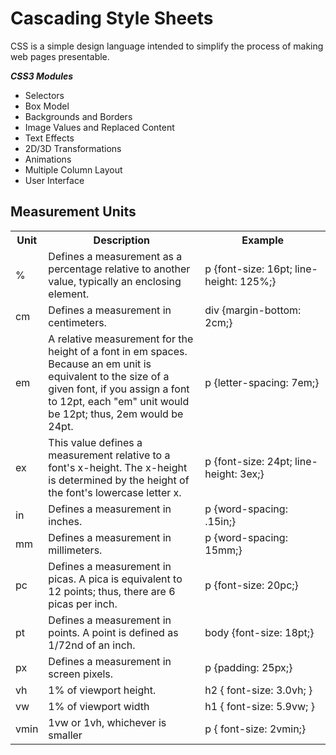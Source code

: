 # Cascading Style Sheets

CSS is a simple design language intended to simplify the process of making web pages presentable.

***CSS3 Modules***

- Selectors
- Box Model
- Backgrounds and Borders
- Image Values and Replaced Content
- Text Effects
- 2D/3D Transformations
- Animations
- Multiple Column Layout
- User Interface

## Measurement Units

<table class="table table-bordered">
<tbody><tr>
<th style="width:10%;">Unit</th>
<th style="width:50%">Description</th>
<th style="width:40%;">Example</th>
</tr>
<tr>
<td>%</td>
<td>Defines a measurement as a percentage relative to another value, typically an enclosing element.</td>
<td>p {font-size: 16pt; line-height: 125%;}</td>
</tr>
<tr>
<td>cm</td>
<td>Defines a measurement in centimeters.</td>
<td>div {margin-bottom: 2cm;}</td>
</tr>
<tr>
<td>em</td>
<td>A relative measurement for the height of a font in em spaces. Because an em unit is equivalent to the size of a given font, if you assign a font to 12pt, each "em" unit would be 12pt; thus, 2em would be 24pt.</td>
<td>p {letter-spacing: 7em;}</td>
</tr>
<tr>
<td>ex</td>
<td>This value defines a measurement relative to a font's x-height. The x-height is determined by the height of the font's lowercase letter x.</td>
<td>p {font-size: 24pt; line-height: 3ex;}</td>
</tr>
<tr>
<td>in</td>
<td>Defines a measurement in inches.</td>
<td>p {word-spacing: .15in;}</td>
</tr>
<tr>
<td>mm</td>
<td>Defines a measurement in millimeters.</td>
<td>p {word-spacing: 15mm;}</td>
</tr>
<tr>
<td>pc</td>
<td>Defines a measurement in picas. A pica is equivalent to 12 points; thus, there are 6 picas per inch.</td>
<td>p {font-size: 20pc;}</td>
</tr>
<tr>
<td>pt</td>
<td>Defines a measurement in points. A point is defined as 1/72nd of an inch.</td>
<td>body {font-size: 18pt;}</td>
</tr>
<tr>
<td>px</td>
<td>Defines a measurement in screen pixels.</td>
<td>p {padding: 25px;}</td>
</tr>
<tr><td>vh</td>
<td>1% of viewport height.</td>
<td>h2 {
  font-size: 3.0vh;
}</td>
</tr>
<tr>
<td>vw</td>
<td>1% of viewport width</td>
<td>h1 {
  font-size: 5.9vw;
}</td>
</tr>
<tr>
<td>vmin</td>
<td>1vw or 1vh, whichever is smaller</td>
<td>p { font-size: 2vmin;}</td>
</tr>
</tbody></table>